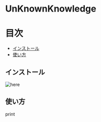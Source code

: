 # UnKnownKnowledge

# 目次
- [インストール](#インストール)
- [使い方](#使い方)


## インストール
![here](https://user-images.githubusercontent.com/100707322/191524519-3b34a749-9c2a-4fbb-9256-7782495d0a17.png)

## 使い方
print
